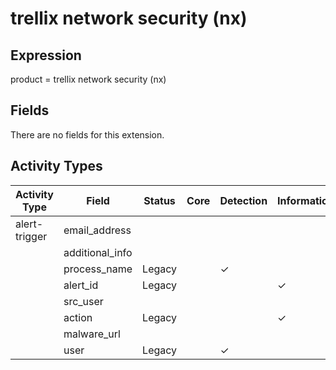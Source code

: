 trellix network security (nx)
=============================

Expression
----------

product = trellix network security (nx)

Fields
------

There are no fields for this extension.

Activity Types
--------------

| Activity Type | Field           | Status | Core | Detection | Informational |
| ------------- | --------------- | ------ | ---- | --------- | ------------- |
| alert-trigger | email_address   |        |      |           |               |
|               | additional_info |        |      |           |               |
|               | process_name    | Legacy |      | &#10003;  |               |
|               | alert_id        | Legacy |      |           | &#10003;      |
|               | src_user        |        |      |           |               |
|               | action          | Legacy |      |           | &#10003;      |
|               | malware_url     |        |      |           |               |
|               | user            | Legacy |      | &#10003;  |               |

